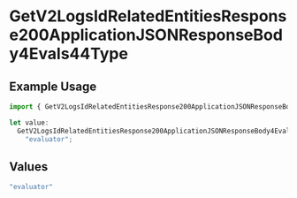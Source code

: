 # GetV2LogsIdRelatedEntitiesResponse200ApplicationJSONResponseBody4Evals44Type

## Example Usage

```typescript
import { GetV2LogsIdRelatedEntitiesResponse200ApplicationJSONResponseBody4Evals44Type } from "orq-poc-typescript-multi-env-version/models/operations";

let value:
  GetV2LogsIdRelatedEntitiesResponse200ApplicationJSONResponseBody4Evals44Type =
    "evaluator";
```

## Values

```typescript
"evaluator"
```